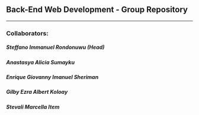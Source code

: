## Back-End Web Development - Group Repository
------
### Collaborators:
##### Steffano Immanuel Rondonuwu (Head)
##### Anastasya Alicia Sumayku
##### Enrique Giovanny Imanuel Sheriman
##### Gilby Ezra Albert Koloay
##### Stevali Marcella Item
